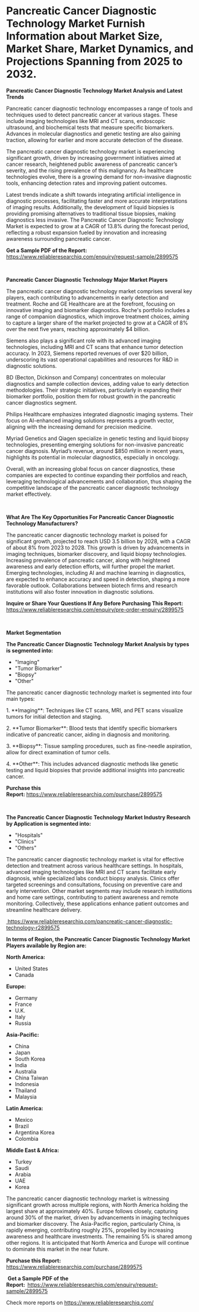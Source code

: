 <p><h1>Pancreatic Cancer Diagnostic Technology Market Furnish Information about Market Size, Market Share, Market Dynamics, and Projections Spanning from 2025 to 2032.</h1></p><p><strong>Pancreatic Cancer Diagnostic Technology Market Analysis and Latest Trends</strong></p>
<p><p>Pancreatic cancer diagnostic technology encompasses a range of tools and techniques used to detect pancreatic cancer at various stages. These include imaging technologies like MRI and CT scans, endoscopic ultrasound, and biochemical tests that measure specific biomarkers. Advances in molecular diagnostics and genetic testing are also gaining traction, allowing for earlier and more accurate detection of the disease.</p><p>The pancreatic cancer diagnostic technology market is experiencing significant growth, driven by increasing government initiatives aimed at cancer research, heightened public awareness of pancreatic cancer’s severity, and the rising prevalence of this malignancy. As healthcare technologies evolve, there is a growing demand for non-invasive diagnostic tools, enhancing detection rates and improving patient outcomes.</p><p>Latest trends indicate a shift towards integrating artificial intelligence in diagnostic processes, facilitating faster and more accurate interpretations of imaging results. Additionally, the development of liquid biopsies is providing promising alternatives to traditional tissue biopsies, making diagnostics less invasive. The Pancreatic Cancer Diagnostic Technology Market is expected to grow at a CAGR of 13.8% during the forecast period, reflecting a robust expansion fueled by innovation and increasing awareness surrounding pancreatic cancer.</p></p>
<p><strong>Get a Sample PDF of the Report:&nbsp;</strong> <a href="https://www.reliableresearchiq.com/enquiry/request-sample/2899575?utm_campaign=2761&utm_medium=2&utm_source=Github&utm_content=ia&utm_term=16032025&utm_id=pancreatic-cancer-diagnostic-technology">https://www.reliableresearchiq.com/enquiry/request-sample/2899575</a></p>
<p>&nbsp;</p>
<p><strong>Pancreatic Cancer Diagnostic Technology Major Market Players</strong></p>
<p><p>The pancreatic cancer diagnostic technology market comprises several key players, each contributing to advancements in early detection and treatment. Roche and GE Healthcare are at the forefront, focusing on innovative imaging and biomarker diagnostics. Roche's portfolio includes a range of companion diagnostics, which improve treatment choices, aiming to capture a larger share of the market projected to grow at a CAGR of 8% over the next five years, reaching approximately $4 billion.</p><p>Siemens also plays a significant role with its advanced imaging technologies, including MRI and CT scans that enhance tumor detection accuracy. In 2023, Siemens reported revenues of over $20 billion, underscoring its vast operational capabilities and resources for R&D in diagnostic solutions.</p><p>BD (Becton, Dickinson and Company) concentrates on molecular diagnostics and sample collection devices, adding value to early detection methodologies. Their strategic initiatives, particularly in expanding their biomarker portfolio, position them for robust growth in the pancreatic cancer diagnostics segment.</p><p>Philips Healthcare emphasizes integrated diagnostic imaging systems. Their focus on AI-enhanced imaging solutions represents a growth vector, aligning with the increasing demand for precision medicine.</p><p>Myriad Genetics and Qiagen specialize in genetic testing and liquid biopsy technologies, presenting emerging solutions for non-invasive pancreatic cancer diagnosis. Myriad’s revenue, around $850 million in recent years, highlights its potential in molecular diagnostics, especially in oncology.</p><p>Overall, with an increasing global focus on cancer diagnostics, these companies are expected to continue expanding their portfolios and reach, leveraging technological advancements and collaboration, thus shaping the competitive landscape of the pancreatic cancer diagnostic technology market effectively.</p></p>
<p>&nbsp;</p>
<p><strong>What Are The Key Opportunities For Pancreatic Cancer Diagnostic Technology Manufacturers?</strong></p>
<p><p>The pancreatic cancer diagnostic technology market is poised for significant growth, projected to reach USD 3.5 billion by 2028, with a CAGR of about 8% from 2023 to 2028. This growth is driven by advancements in imaging techniques, biomarker discovery, and liquid biopsy technologies. Increasing prevalence of pancreatic cancer, along with heightened awareness and early detection efforts, will further propel the market. Emerging technologies, including AI and machine learning in diagnostics, are expected to enhance accuracy and speed in detection, shaping a more favorable outlook. Collaborations between biotech firms and research institutions will also foster innovation in diagnostic solutions.</p></p>
<p><strong>Inquire or Share Your Questions If Any Before Purchasing This Report:</strong> <a href="https://www.reliableresearchiq.com/enquiry/pre-order-enquiry/2899575?utm_campaign=2761&utm_medium=2&utm_source=Github&utm_content=ia&utm_term=16032025&utm_id=pancreatic-cancer-diagnostic-technology">https://www.reliableresearchiq.com/enquiry/pre-order-enquiry/2899575</a></p>
<p>&nbsp;</p>
<p><strong>Market Segmentation</strong></p>
<p><strong>The Pancreatic Cancer Diagnostic Technology Market Analysis by types is segmented into:</strong></p>
<p><ul><li>"Imaging"</li><li>"Tumor Biomarker"</li><li>"Biopsy"</li><li>"Other"</li></ul></p>
<p><p>The pancreatic cancer diagnostic technology market is segmented into four main types: </p><p>1. **Imaging**: Techniques like CT scans, MRI, and PET scans visualize tumors for initial detection and staging.</p><p>  </p><p>2. **Tumor Biomarker**: Blood tests that identify specific biomarkers indicative of pancreatic cancer, aiding in diagnosis and monitoring.</p><p>3. **Biopsy**: Tissue sampling procedures, such as fine-needle aspiration, allow for direct examination of tumor cells.</p><p>4. **Other**: This includes advanced diagnostic methods like genetic testing and liquid biopsies that provide additional insights into pancreatic cancer.</p></p>
<p><strong>Purchase this Report:&nbsp;</strong><a href="https://www.reliableresearchiq.com/purchase/2899575?utm_campaign=2761&utm_medium=2&utm_source=Github&utm_content=ia&utm_term=16032025&utm_id=pancreatic-cancer-diagnostic-technology">https://www.reliableresearchiq.com/purchase/2899575</a></p>
<p>&nbsp;</p>
<p><strong>The Pancreatic Cancer Diagnostic Technology Market Industry Research by Application is segmented into:</strong></p>
<p><ul><li>"Hospitals"</li><li>"Clinics"</li><li>"Others"</li></ul></p>
<p><p>The pancreatic cancer diagnostic technology market is vital for effective detection and treatment across various healthcare settings. In hospitals, advanced imaging technologies like MRI and CT scans facilitate early diagnosis, while specialized labs conduct biopsy analysis. Clinics offer targeted screenings and consultations, focusing on preventive care and early intervention. Other market segments may include research institutions and home care settings, contributing to patient awareness and remote monitoring. Collectively, these applications enhance patient outcomes and streamline healthcare delivery.</p></p>
<p><a href="https://www.reliableresearchiq.com/pancreatic-cancer-diagnostic-technology-r2899575?utm_campaign=2761&utm_medium=2&utm_source=Github&utm_content=ia&utm_term=16032025&utm_id=pancreatic-cancer-diagnostic-technology">&nbsp;https://www.reliableresearchiq.com/pancreatic-cancer-diagnostic-technology-r2899575</a></p>
<p><strong>In terms of Region, the Pancreatic Cancer Diagnostic Technology Market Players available by Region are:</strong></p>
<p>
    <p> <strong> North America: </strong>
        <ul>
            <li>United States</li>
            <li>Canada</li>
        </ul>
        </p> 
    <p> <strong> Europe: </strong>
        <ul>
            <li>Germany</li>
            <li>France</li>
            <li>U.K.</li>
            <li>Italy</li>
            <li>Russia</li>
        </ul>
        </p> 
    <p> <strong> Asia-Pacific: </strong>
        <ul>
            <li>China</li>
            <li>Japan</li>
            <li>South Korea</li>
            <li>India</li>
            <li>Australia</li>
            <li>China Taiwan</li>
            <li>Indonesia</li>
            <li>Thailand</li>
            <li>Malaysia</li>
        </ul>
        </p> 
    <p> <strong> Latin America: </strong>
        <ul>
            <li>Mexico</li>
            <li>Brazil</li>
            <li>Argentina Korea</li>
            <li>Colombia</li>
        </ul>
        </p> 
    <p> <strong> Middle East & Africa: </strong>
        <ul>
            <li>Turkey</li>
            <li>Saudi</li>
            <li>Arabia</li>
            <li>UAE</li>
            <li>Korea</li>
        </ul>
    </p>
    </p>
<p><p>The pancreatic cancer diagnostic technology market is witnessing significant growth across multiple regions, with North America holding the largest share at approximately 40%. Europe follows closely, capturing around 30% of the market, driven by advancements in imaging techniques and biomarker discovery. The Asia-Pacific region, particularly China, is rapidly emerging, contributing roughly 25%, propelled by increasing awareness and healthcare investments. The remaining 5% is shared among other regions. It is anticipated that North America and Europe will continue to dominate this market in the near future.</p></p>
<p><strong>Purchase this Report: </strong><a href="https://www.reliableresearchiq.com/purchase/2899575?utm_campaign=2761&utm_medium=2&utm_source=Github&utm_content=ia&utm_term=16032025&utm_id=pancreatic-cancer-diagnostic-technology">https://www.reliableresearchiq.com/purchase/2899575</a></p>
<p>&nbsp;<strong>Get a Sample PDF of the Report:&nbsp;&nbsp;</strong><a href="https://www.reliableresearchiq.com/enquiry/request-sample/2899575?utm_campaign=2761&utm_medium=2&utm_source=Github&utm_content=ia&utm_term=16032025&utm_id=pancreatic-cancer-diagnostic-technology">https://www.reliableresearchiq.com/enquiry/request-sample/2899575</a></p>
<p><strong></strong></p>
<p>Check more reports on <a href="https://www.reliableresearchiq.com/?utm_campaign=2761&utm_medium=2&utm_source=Github&utm_content=ia&utm_term=16032025&utm_id=pancreatic-cancer-diagnostic-technology">https://www.reliableresearchiq.com/</a></p>
